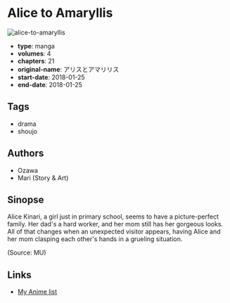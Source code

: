 # Alice to Amaryllis

![alice-to-amaryllis](https://cdn.myanimelist.net/images/manga/1/243861.jpg)

-   **type**: manga
-   **volumes**: 4
-   **chapters**: 21
-   **original-name**: アリスとアマリリス
-   **start-date**: 2018-01-25
-   **end-date**: 2018-01-25

## Tags

-   drama
-   shoujo

## Authors

-   Ozawa
-   Mari (Story & Art)

## Sinopse

Alice Kinari, a girl just in primary school, seems to have a picture-perfect family. Her dad's a hard worker, and her mom still has her gorgeous looks. All of that changes when an unexpected visitor appears, having Alice and her mom clasping each other's hands in a grueling situation.

(Source: MU)

## Links

-   [My Anime list](https://myanimelist.net/manga/135973/Alice_to_Amaryllis)
